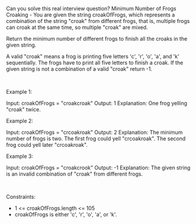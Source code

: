 Can you solve this real interview question? Minimum Number of Frogs Croaking - You are given the string croakOfFrogs, which represents a combination of the string "croak" from different frogs, that is, multiple frogs can croak at the same time, so multiple "croak" are mixed.

Return the minimum number of different frogs to finish all the croaks in the given string.

A valid "croak" means a frog is printing five letters 'c', 'r', 'o', 'a', and 'k' sequentially. The frogs have to print all five letters to finish a croak. If the given string is not a combination of a valid "croak" return -1.

 

Example 1:


Input: croakOfFrogs = "croakcroak"
Output: 1 
Explanation: One frog yelling "croak" twice.


Example 2:


Input: croakOfFrogs = "crcoakroak"
Output: 2 
Explanation: The minimum number of frogs is two. 
The first frog could yell "crcoakroak".
The second frog could yell later "crcoakroak".


Example 3:


Input: croakOfFrogs = "croakcrook"
Output: -1
Explanation: The given string is an invalid combination of "croak" from different frogs.


 

Constraints:

 * 1 <= croakOfFrogs.length <= 105
 * croakOfFrogs is either 'c', 'r', 'o', 'a', or 'k'.